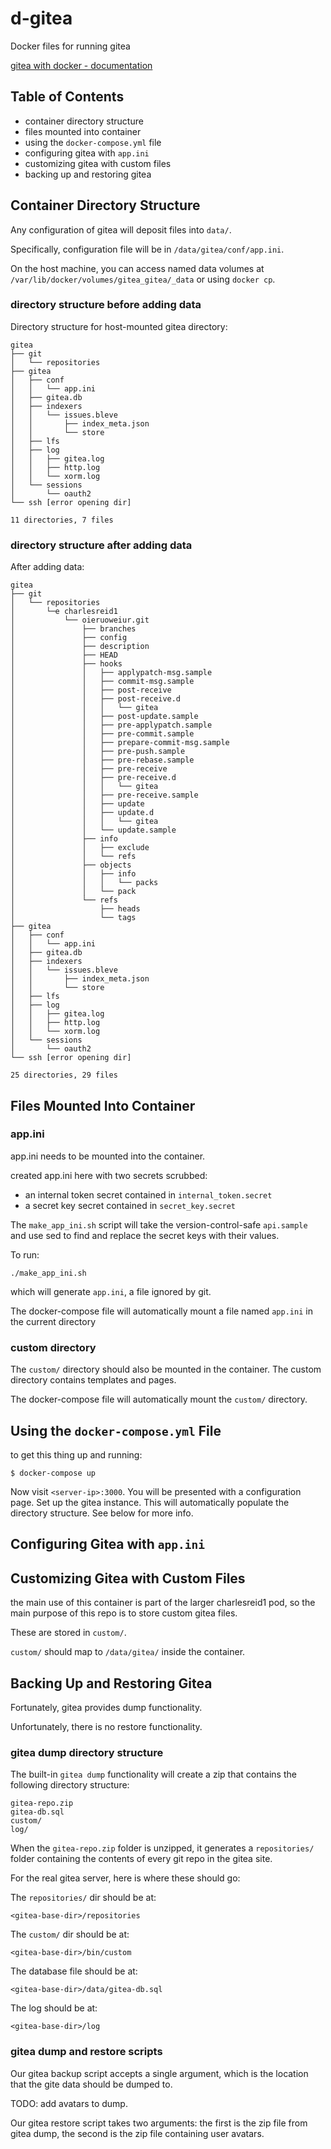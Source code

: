 # d-gitea

Docker files for running gitea

[gitea with docker - documentation](https://docs.gitea.io/en-us/install-with-docker/)


## Table of Contents

* container directory structure
* files mounted into container
* using the `docker-compose.yml` file
* configuring gitea with `app.ini`
* customizing gitea with custom files
* backing up and restoring gitea


## Container Directory Structure

Any configuration of gitea will deposit files into `data/`.

Specifically, configuration file will be in `/data/gitea/conf/app.ini`.

On the host machine, you can access named data volumes at 
`/var/lib/docker/volumes/gitea_gitea/_data`
or using `docker cp`.

### directory structure before adding data

Directory structure for host-mounted gitea directory:

```
gitea
├── git
│   └── repositories
├── gitea
│   ├── conf
│   │   └── app.ini
│   ├── gitea.db
│   ├── indexers
│   │   └── issues.bleve
│   │       ├── index_meta.json
│   │       └── store
│   ├── lfs
│   ├── log
│   │   ├── gitea.log
│   │   ├── http.log
│   │   └── xorm.log
│   └── sessions
│       └── oauth2
└── ssh [error opening dir]

11 directories, 7 files
```

### directory structure after adding data

After adding data:

```
gitea
├── git
│   └── repositories
│       └─e charlesreid1
│           └── oieruoweiur.git
│               ├── branches
│               ├── config
│               ├── description
│               ├── HEAD
│               ├── hooks
│               │   ├── applypatch-msg.sample
│               │   ├── commit-msg.sample
│               │   ├── post-receive
│               │   ├── post-receive.d
│               │   │   └── gitea
│               │   ├── post-update.sample
│               │   ├── pre-applypatch.sample
│               │   ├── pre-commit.sample
│               │   ├── prepare-commit-msg.sample
│               │   ├── pre-push.sample
│               │   ├── pre-rebase.sample
│               │   ├── pre-receive
│               │   ├── pre-receive.d
│               │   │   └── gitea
│               │   ├── pre-receive.sample
│               │   ├── update
│               │   ├── update.d
│               │   │   └── gitea
│               │   └── update.sample
│               ├── info
│               │   ├── exclude
│               │   └── refs
│               ├── objects
│               │   ├── info
│               │   │   └── packs
│               │   └── pack
│               └── refs
│                   ├── heads
│                   └── tags
├── gitea
│   ├── conf
│   │   └── app.ini
│   ├── gitea.db
│   ├── indexers
│   │   └── issues.bleve
│   │       ├── index_meta.json
│   │       └── store
│   ├── lfs
│   ├── log
│   │   ├── gitea.log
│   │   ├── http.log
│   │   └── xorm.log
│   └── sessions
│       └── oauth2
└── ssh [error opening dir]

25 directories, 29 files
```

## Files Mounted Into Container

### app.ini

app.ini needs to be mounted into the container.

created app.ini here with two secrets scrubbed:

* an internal token secret contained in `internal_token.secret`
* a secret key secret contained in `secret_key.secret`

The `make_app_ini.sh` script will take the 
version-control-safe `api.sample` and use sed
to find and replace the secret keys with their values.

To run:

```
./make_app_ini.sh
```

which will generate `app.ini`, a file ignored by git.

The docker-compose file will automatically mount 
a file named `app.ini` in the current directory

### custom directory

The `custom/` directory should also be mounted in the container.
The custom directory contains templates and pages.

The docker-compose file will automatically mount the `custom/` directory.

## Using the `docker-compose.yml` File

to get this thing up and running:

```
$ docker-compose up
```

Now visit `<server-ip>:3000`. You will be presented with a configuration page.
Set up the gitea instance. This will automatically populate the directory 
structure. See below for more info.

## Configuring Gitea with `app.ini`

## Customizing Gitea with Custom Files

the main use of this container is part of the larger charlesreid1 pod,
so the main purpose of this repo is to store custom gitea files.

These are stored in `custom/`.

`custom/` should map to `/data/gitea/` inside the container.

## Backing Up and Restoring Gitea

Fortunately, gitea provides dump functionality.

Unfortunately, there is no restore functionality.

### gitea dump directory structure

The built-in `gitea dump` functionality will create a zip
that contains the following directory structure:

```
gitea-repo.zip
gitea-db.sql
custom/
log/
```

When the `gitea-repo.zip` folder is unzipped, it generates a `repositories/` folder
containing the contents of every git repo in the gitea site.

For the real gitea server, here is where these should go:

The `repositories/` dir should be at:

```
<gitea-base-dir>/repositories
```

The `custom/` dir should be at:

```
<gitea-base-dir>/bin/custom
```

The database file should be at:

```
<gitea-base-dir>/data/gitea-db.sql
```

The log should be at:

```
<gitea-base-dir>/log
```

### gitea dump and restore scripts

Our gitea backup script accepts a single argument,
which is the location that the gite data should be 
dumped to.

TODO: add avatars to dump.

Our gitea restore script takes two arguments: the first 
is the zip file from gitea dump, the second is the zip 
file containing user avatars.























